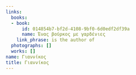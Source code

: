 ```yaml
---
links:
  books:
  - book:
      id: 014854b7-bf2d-4108-9bf0-6d0edf2df39a
      name: Ένας βούρκος με γαρδένιες
    link_phrase: is the author of
  photographs: []
  works: []
name: Γιαννίκος
title: Γιαννίκος
---
```


